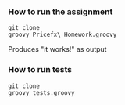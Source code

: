 ### How to run the assignment
```
git clone 
groovy Pricefx\ Homework.groovy
```
Produces "it works!" as output


### How to run tests
```
git clone
groovy tests.groovy
```
